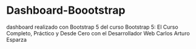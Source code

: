 # Dashboard-Boootstrap
 dashboard realizado con Bootstrap 5 del curso Bootstrap 5: El Curso Completo, Práctico y Desde Cero con el Desarrollador Web Carlos Arturo Esparza
